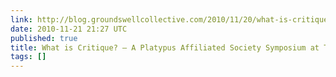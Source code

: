 ```yaml
---
link: http://blog.groundswellcollective.com/2010/11/20/what-is-critique-a-platypus-affiliated-society-symposium-at-the-new-school/
date: 2010-11-21 21:27 UTC
published: true
title: What is Critique? – A Platypus Affiliated Society Symposium at The New School
tags: []
---
```



